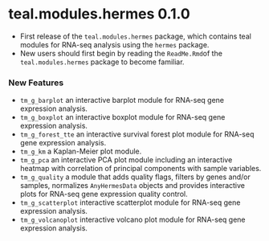 # teal.modules.hermes 0.1.0
* First release of the `teal.modules.hermes` package, which contains teal modules for RNA-seq analysis using the `hermes` package.
* New users should first begin by reading the `ReadMe.Rmd`of the `teal.modules.hermes` package to become familiar. 

### New Features
* `tm_g_barplot` an interactive barplot module for RNA-seq gene expression analysis.
* `tm_g_boxplot` an interactive boxplot module for RNA-seq gene expression analysis.
* `tm_g_forest_tte` an interactive survival forest plot module for RNA-seq gene expression analysis.
* `tm_g_km` a Kaplan-Meier plot module.
* `tm_g_pca` an interactive PCA plot module including an interactive heatmap with correlation of principal components with sample variables.
* `tm_g_quality` a module that adds quality flags, filters by genes and/or samples, normalizes `AnyHermesData` objects and provides interactive plots for RNA-seq gene expression quality control.
* `tm_g_scatterplot` interactive scatterplot module for RNA-seq gene expression analysis.
* `tm_g_volcanoplot` interactive volcano plot module for RNA-seq gene expression analysis.
